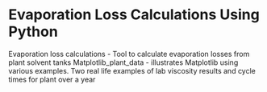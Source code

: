 # Evaporation Loss Calculations Using Python
Evaporation loss calculations - Tool to calculate evaporation losses from plant solvent tanks
Matplotlib_plant_data - illustrates Matplotlib using various examples. Two real life examples of lab viscosity results and cycle times for plant over a year
